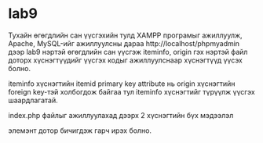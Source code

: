 # lab9
Тухайн өгөгдлийн сан үүсгэхийн тулд XAMPP програмыг ажиллуулж, Apache, MySQL-ийг ажиллуулсны дараа http://localhost/phpmyadmin дээр lab9 нэртэй өгөгдлийн сан үүсгэж iteminfo, origin гэх нэртэй файл доторх хүснэгтүүдийг үүсгэх кодыг ажиллуулснаар хүснэгтүүд үүсэх болно.

iteminfo хүснэгтийн itemid primary key attribute нь origin хүснэгтийн foreign key-тэй холбогдож байгаа тул iteminfo хүснэгтийг түрүүлж үүсгэх шаардлагатай.

index.php файлыг ажиллуулахад дээрх 2 хүснэгтийн бүх мэдээлэл <p></p> элемэнт дотор бичигдэж гарч ирэх болно.
